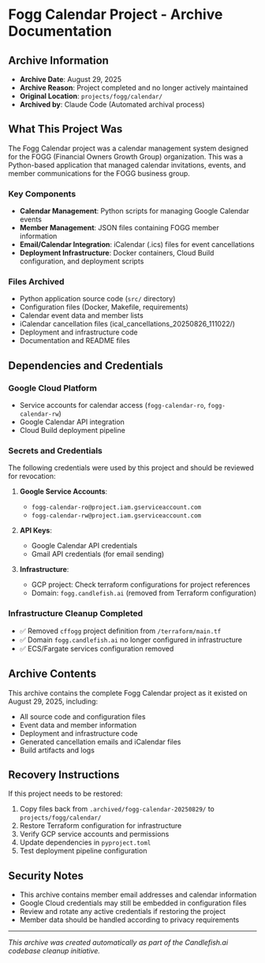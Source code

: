 # Fogg Calendar Project - Archive Documentation

## Archive Information
- **Archive Date**: August 29, 2025
- **Archive Reason**: Project completed and no longer actively maintained
- **Original Location**: `projects/fogg/calendar/`
- **Archived by**: Claude Code (Automated archival process)

## What This Project Was

The Fogg Calendar project was a calendar management system designed for the FOGG (Financial Owners Growth Group) organization. This was a Python-based application that managed calendar invitations, events, and member communications for the FOGG business group.

### Key Components
- **Calendar Management**: Python scripts for managing Google Calendar events
- **Member Management**: JSON files containing FOGG member information
- **Email/Calendar Integration**: iCalendar (.ics) files for event cancellations
- **Deployment Infrastructure**: Docker containers, Cloud Build configuration, and deployment scripts

### Files Archived
- Python application source code (`src/` directory)
- Configuration files (Docker, Makefile, requirements)
- Calendar event data and member lists
- iCalendar cancellation files (ical_cancellations_20250826_111022/)
- Deployment and infrastructure code
- Documentation and README files

## Dependencies and Credentials

### Google Cloud Platform
- Service accounts for calendar access (`fogg-calendar-ro`, `fogg-calendar-rw`)
- Google Calendar API integration
- Cloud Build deployment pipeline

### Secrets and Credentials
The following credentials were used by this project and should be reviewed for revocation:

1. **Google Service Accounts**:
   - `fogg-calendar-ro@project.iam.gserviceaccount.com` 
   - `fogg-calendar-rw@project.iam.gserviceaccount.com`

2. **API Keys**:
   - Google Calendar API credentials
   - Gmail API credentials (for email sending)

3. **Infrastructure**:
   - GCP project: Check terraform configurations for project references
   - Domain: `fogg.candlefish.ai` (removed from Terraform configuration)

### Infrastructure Cleanup Completed
- ✅ Removed `cffogg` project definition from `/terraform/main.tf`
- ✅ Domain `fogg.candlefish.ai` no longer configured in infrastructure
- ✅ ECS/Fargate services configuration removed

## Archive Contents

This archive contains the complete Fogg Calendar project as it existed on August 29, 2025, including:

- All source code and configuration files
- Event data and member information
- Deployment and infrastructure code
- Generated cancellation emails and iCalendar files
- Build artifacts and logs

## Recovery Instructions

If this project needs to be restored:

1. Copy files back from `.archived/fogg-calendar-20250829/` to `projects/fogg/calendar/`
2. Restore Terraform configuration for infrastructure
3. Verify GCP service accounts and permissions
4. Update dependencies in `pyproject.toml`
5. Test deployment pipeline configuration

## Security Notes

- This archive contains member email addresses and calendar information
- Google Cloud credentials may still be embedded in configuration files
- Review and rotate any active credentials if restoring the project
- Member data should be handled according to privacy requirements

---
*This archive was created automatically as part of the Candlefish.ai codebase cleanup initiative.*